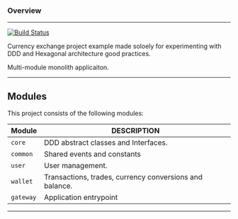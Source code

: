 ### Overview
---
[![Build Status](https://travis-ci.org/joemccann/dillinger.svg?branch=master)]()

Currency exchange project example made soloely for experimenting with DDD and
Hexagonal architecture good practices.

Multi-module monolith applicaiton.

---

## Modules

This project consists of the following modules:

| Module | DESCRIPTION |
| ------ | ------ |
| `core` | DDD abstract classes and Interfaces. |
| `common` | Shared events and constants |
| `user` | User management. |
| `wallet` | Transactions, trades, currency conversions and balance. |
| `gateway` | Application entrypoint |
---
